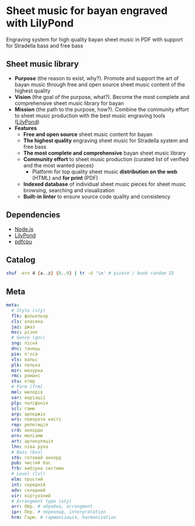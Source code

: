 # Sheet music for bayan engraved with LilyPond

Engraving system for high quality bayan sheet music in PDF with support for
Stradella bass and free bass

## Sheet music library

- **Purpose** (the reason to exist, why?). Promote and support the art of bayan
  music through free and open source sheet music content of the highest quality
- **Vision** (the goal of the purpose, what?). Become the most complete and
  comprehensive sheet music library for bayan
- **Mission** (the path to the purpose, how?). Combine the community effort to
  sheet music production with the best music engraving tools
  ([LilyPond](https://lilypond.org/))
- **Features**
    - **Free and open source** sheet music content for bayan
    - **The highest quality** engraving sheet music for Stradella system and
      free bass
    - **The most complete and comprehensive** bayan sheet music library
    - **Community effort** to sheet music production (curated list of verified
      and the most wanted pieces)
      - Platform for top quality sheet music **distribution on the web** (HTML)
      and **for print** (PDF)
    - **Indexed database** of individual sheet music pieces for sheet music
      browsing, searching and visualization
    - **Built-in linter** to ensure source code quality and consistency

## Dependencies

- [Node.js](https://nodejs.org/)
- [LilyPond](https://lilypond.org/)
- [pdfcpu](https://pdfcpu.io/)

## Catalog

``` bash
shuf -ern 4 {a..z} {0..9} | tr -d '\n' # picece / book random ID
```

## Meta

``` yaml
meta:
  # Style (sty)
  flk: фолькльор
  cls: класика
  jaz: джаз
  msc: різне
  # Genre (gnr)
  sng: пісня
  dnc: танець
  pie: п'єса
  vls: вальс
  plk: полька
  mzr: мазурка
  rmc: романс
  stu: етюд
  # Form (frm)
  mel: мелодія
  var: варіації
  plp: поліфонія
  scl: гами
  arp: арпеджіо
  wrs: повороти кисті
  rep: репетиція
  crd: аккорди
  orn: мелізми
  art: артикуляція
  lhn: ліва рука
  # Bass (bss)
  stb: готовий аккорд
  pub: чистий бас
  frb: вибірна система
  # Level (lvl)
  elm: простий
  int: середній
  adv: складний
  vir: віртуозний
  # Arrangment type (aty)
  arr: Обр. # обробка, arrangment
  ipr: Пер. # переклад, interpratation
  hrm: Гарм. # гармонізація, harmonization
```
